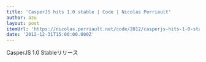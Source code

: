 ```yaml
---
title: 'CasperJS hits 1.0 stable | Code | Nicolas Perriault'
author: azu
layout: post
itemUrl: 'https://nicolas.perriault.net/code/2012/casperjs-hits-1-0-stable/'
date: '2012-12-31T15:00:00.000Z'
---
```

CasperJS 1.0 Stableリリース
